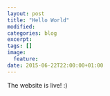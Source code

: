 ```yaml
---
layout: post
title: "Hello World"
modified:
categories: blog
excerpt:
tags: []
image:
  feature:
date: 2015-06-22T22:00:00+01:00
---
```


The website is live! :)
